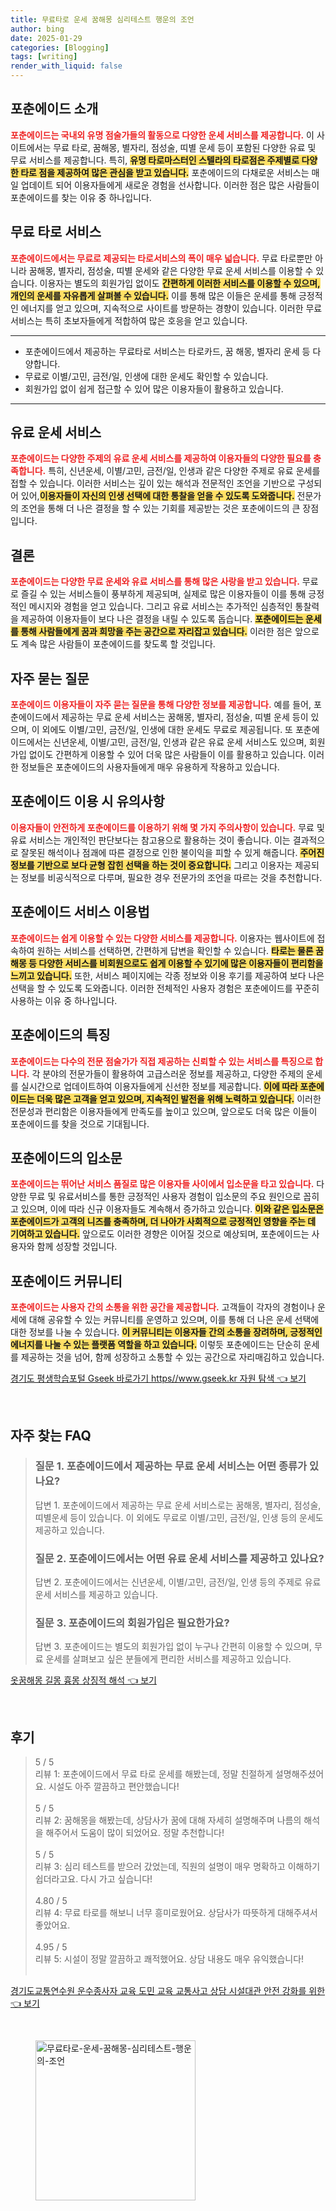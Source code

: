 ```yaml
---
title: 무료타로 운세 꿈해몽 심리테스트 행운의 조언
author: bing
date: 2025-01-29
categories: [Blogging]
tags: [writing]
render_with_liquid: false
---
```



<h2 id='포춘에이드소개'>포춘에이드 소개</h2>

<p><b><span style="color: #ee2323;">포춘에이드는 국내외 유명 점술가들의 활동으로 다양한 운세 서비스를 제공합니다.</span></b> 이 사이트에서는 무료 타로, 꿈해몽, 별자리, 점성술, 띠별 운세 등이 포함된 다양한 유료 및 무료 서비스를 제공합니다. 특히, <b><span style="background-color: #ffe066;">유명 타로마스터인 스텔라의 타로점은 주제별로 다양한 타로 점을 제공하여 많은 관심을 받고 있습니다.</span></b> 포춘에이드의 다채로운 서비스는 매일 업데이트 되어 이용자들에게 새로운 경험을 선사합니다. 이러한 점은 많은 사람들이 포춘에이드를 찾는 이유 중 하나입니다.</p>

<h2 id='무료타로'>무료 타로 서비스</h2>

<p><b><span style="color: #ee2323;">포춘에이드에서는 무료로 제공되는 타로서비스의 폭이 매우 넓습니다.</span></b> 무료 타로뿐만 아니라 꿈해몽, 별자리, 점성술, 띠별 운세와 같은 다양한 무료 운세 서비스를 이용할 수 있습니다. 이용자는 별도의 회원가입 없이도 <b><span style="background-color: #ffe066;">간편하게 이러한 서비스를 이용할 수 있으며, 개인의 운세를 자유롭게 살펴볼 수 있습니다.</span></b> 이를 통해 많은 이들은 운세를 통해 긍정적인 에너지를 얻고 있으며, 지속적으로 사이트를 방문하는 경향이 있습니다. 이러한 무료 서비스는 특히 초보자들에게 적합하여 많은 호응을 얻고 있습니다.</p>

<hr />

<ul>
    <li>포춘에이드에서 제공하는 무료타로 서비스는 타로카드, 꿈 해몽, 별자리 운세 등 다양합니다.</li>
    <li>무료로 이별/고민, 금전/일, 인생에 대한 운세도 확인할 수 있습니다.</li>
    <li>회원가입 없이 쉽게 접근할 수 있어 많은 이용자들이 활용하고 있습니다.</li>
</ul>

<hr />

<h2 id='유료운세서비스'>유료 운세 서비스</h2>

<p><b><span style="color: #ee2323;">포춘에이드는 다양한 주제의 유료 운세 서비스를 제공하여 이용자들의 다양한 필요를 충족합니다.</span></b> 특히, 신년운세, 이별/고민, 금전/일, 인생과 같은 다양한 주제로 유료 운세를 접할 수 있습니다. 이러한 서비스는 깊이 있는 해석과 전문적인 조언을 기반으로 구성되어 있어,<b><span style="background-color: #ffe066;">이용자들이 자신의 인생 선택에 대한 통찰을 얻을 수 있도록 도와줍니다.</span></b> 전문가의 조언을 통해 더 나은 결정을 할 수 있는 기회를 제공받는 것은 포춘에이드의 큰 장점입니다.</p>

<h2 id='결론'>결론</h2>

<p><b><span style="color: #ee2323;">포춘에이드는 다양한 무료 운세와 유료 서비스를 통해 많은 사랑을 받고 있습니다.</span></b> 무료로 즐길 수 있는 서비스들이 풍부하게 제공되며, 실제로 많은 이용자들이 이를 통해 긍정적인 메시지와 경험을 얻고 있습니다. 그리고 유료 서비스는 추가적인 심층적인 통찰력을 제공하여 이용자들이 보다 나은 결정을 내릴 수 있도록 돕습니다. <b><span style="background-color: #ffe066;">포춘에이드는 운세를 통해 사람들에게 꿈과 희망을 주는 공간으로 자리잡고 있습니다.</span></b> 이러한 점은 앞으로도 계속 많은 사람들이 포춘에이드를 찾도록 할 것입니다.</p>

<h2 id='자주묻는질문'>자주 묻는 질문</h2>

<p><b><span style="color: #ee2323;">포춘에이드 이용자들이 자주 묻는 질문을 통해 다양한 정보를 제공합니다.</span></b> 예를 들어, 포춘에이드에서 제공하는 무료 운세 서비스는 꿈해몽, 별자리, 점성술, 띠별 운세 등이 있으며, 이 외에도 이별/고민, 금전/일, 인생에 대한 운세도 무료로 제공됩니다. 또 포춘에이드에서는 신년운세, 이별/고민, 금전/일, 인생과 같은 유료 운세 서비스도 있으며, 회원가입 없이도 간편하게 이용할 수 있어 더욱 많은 사람들이 이를 활용하고 있습니다. 이러한 정보들은 포춘에이드의 사용자들에게 매우 유용하게 작용하고 있습니다.</p>

<h2 id='포춘에이드주의사항'>포춘에이드 이용 시 유의사항</h2>

<p><b><span style="color: #ee2323;">이용자들이 안전하게 포춘에이드를 이용하기 위해 몇 가지 주의사항이 있습니다.</span></b> 무료 및 유료 서비스는 개인적인 판단보다는 참고용으로 활용하는 것이 좋습니다. 이는 결과적으로 잘못된 해석이나 점괘에 따른 결정으로 인한 불이익을 피할 수 있게 해줍니다. <b><span style="background-color: #ffe066;">주어진 정보를 기반으로 보다 균형 잡힌 선택을 하는 것이 중요합니다.</span></b> 그리고 이용자는 제공되는 정보를 비공식적으로 다루며, 필요한 경우 전문가의 조언을 따르는 것을 추천합니다.</p>

<h2 id='포춘에이드서비스이용법'>포춘에이드 서비스 이용법</h2>

<p><b><span style="color: #ee2323;">포춘에이드는 쉽게 이용할 수 있는 다양한 서비스를 제공합니다.</span></b> 이용자는 웹사이트에 접속하여 원하는 서비스를 선택하면, 간편하게 답변을 확인할 수 있습니다. <b><span style="background-color: #ffe066;">타로는 물론 꿈해몽 등 다양한 서비스를 비회원으로도 쉽게 이용할 수 있기에 많은 이용자들이 편리함을 느끼고 있습니다.</span></b> 또한, 서비스 페이지에는 각종 정보와 이용 후기를 제공하여 보다 나은 선택을 할 수 있도록 도와줍니다. 이러한 전체적인 사용자 경험은 포춘에이드를 꾸준히 사용하는 이유 중 하나입니다.</p>

<h2 id='포춘에이드특징'>포춘에이드의 특징</h2>

<p><b><span style="color: #ee2323;">포춘에이드는 다수의 전문 점술가가 직접 제공하는 신뢰할 수 있는 서비스를 특징으로 합니다.</span></b> 각 분야의 전문가들이 활용하여 고급스러운 정보를 제공하고, 다양한 주제의 운세를 실시간으로 업데이트하여 이용자들에게 신선한 정보를 제공합니다. <b><span style="background-color: #ffe066;">이에 따라 포춘에이드는 더욱 많은 고객을 얻고 있으며, 지속적인 발전을 위해 노력하고 있습니다.</span></b> 이러한 전문성과 편리함은 이용자들에게 만족도를 높이고 있으며, 앞으로도 더욱 많은 이들이 포춘에이드를 찾을 것으로 기대됩니다.</p>

<h2 id='포춘에이드입소문'>포춘에이드의 입소문</h2>

<p><b><span style="color: #ee2323;">포춘에이드는 뛰어난 서비스 품질로 많은 이용자들 사이에서 입소문을 타고 있습니다.</span></b> 다양한 무료 및 유료서비스를 통한 긍정적인 사용자 경험이 입소문의 주요 원인으로 꼽히고 있으며, 이에 따라 신규 이용자들도 계속해서 증가하고 있습니다. <b><span style="background-color: #ffe066;">이와 같은 입소문은 포춘에이드가 고객의 니즈를 충족하며, 더 나아가 사회적으로 긍정적인 영향을 주는 데 기여하고 있습니다.</span></b> 앞으로도 이러한 경향은 이어질 것으로 예상되며, 포춘에이드는 사용자와 함께 성장할 것입니다.</p>

<h2 id='포춘에이드커뮤니티'>포춘에이드 커뮤니티</h2>

<p><b><span style="color: #ee2323;">포춘에이드는 사용자 간의 소통을 위한 공간을 제공합니다.</span></b> 고객들이 각자의 경험이나 운세에 대해 공유할 수 있는 커뮤니티를 운영하고 있으며, 이를 통해 더 나은 운세 선택에 대한 정보를 나눌 수 있습니다. <b><span style="background-color: #ffe066;">이 커뮤니티는 이용자들 간의 소통을 장려하며, 긍정적인 에너지를 나눌 수 있는 플랫폼 역할을 하고 있습니다.</span></b> 이렇듯 포춘에이드는 단순히 운세를 제공하는 것을 넘어, 함께 성장하고 소통할 수 있는 공간으로 자리매김하고 있습니다.</p>


<p><a class="click-button" title="경기도 평생학습포털 Gseek 바로가기 https//www.gseek.kr 자원 탐색" href="https://blackassets.github.io/posts/%EA%B2%BD%EA%B8%B0%EB%8F%84-%ED%8F%89%EC%83%9D%ED%95%99%EC%8A%B5%ED%8F%AC%ED%84%B8-Gseek-%EB%B0%94%EB%A1%9C%EA%B0%80%EA%B8%B0-httpswww.gseek.kr-%EC%9E%90%EC%9B%90-%ED%83%90%EC%83%89/" rel="dofollow">경기도 평생학습포털 Gseek 바로가기 https//www.gseek.kr 자원 탐색 👈 보기</a></p><br>
<h2 id='자주_찾는_FAQ'>자주 찾는 FAQ</h2>
<div itemscope="" itemtype="https://schema.org/FAQPage"> 
<blockquote> 
<div itemscope="" itemprop="mainEntity" itemtype="https://schema.org/Question"> 
<h3 itemprop="name">질문 1. 포춘에이드에서 제공하는 무료 운세 서비스는 어떤 종류가 있나요?</h3> 
<div itemscope="" itemprop="acceptedAnswer" itemtype="https://schema.org/Answer"> 
<span itemprop="text"> 
<p>답변 1. 포춘에이드에서 제공하는 무료 운세 서비스로는 꿈해몽, 별자리, 점성술, 띠별운세 등이 있습니다. 이 외에도 무료로 이별/고민, 금전/일, 인생 등의 운세도 제공하고 있습니다.</p> 
</span> 
</div> 
</div> 

<div itemscope="" itemprop="mainEntity" itemtype="https://schema.org/Question"> 
<h3 itemprop="name">질문 2. 포춘에이드에서는 어떤 유료 운세 서비스를 제공하고 있나요?</h3> 
<div itemscope="" itemprop="acceptedAnswer" itemtype="https://schema.org/Answer"> 
<span itemprop="text"> 
<p>답변 2. 포춘에이드에서는 신년운세, 이별/고민, 금전/일, 인생 등의 주제로 유료 운세 서비스를 제공하고 있습니다.</p> 
</span> 
</div> 
</div> 

<div itemscope="" itemprop="mainEntity" itemtype="https://schema.org/Question"> 
<h3 itemprop="name">질문 3. 포춘에이드의 회원가입은 필요한가요?</h3> 
<div itemscope="" itemprop="acceptedAnswer" itemtype="https://schema.org/Answer"> 
<span itemprop="text"> 
<p>답변 3. 포춘에이드는 별도의 회원가입 없이 누구나 간편히 이용할 수 있으며, 무료 운세를 살펴보고 싶은 분들에게 편리한 서비스를 제공하고 있습니다.</p> 
</span> 
</div> 
</div> 

</blockquote> 
</div>
<p><a class="click-button" title="옷꿈해몽 길몽 흉몽 상징적 해석" href="https://blackassets.github.io/posts/%EC%98%B7%EA%BF%88%ED%95%B4%EB%AA%BD-%EA%B8%B8%EB%AA%BD-%ED%9D%89%EB%AA%BD-%EC%83%81%EC%A7%95%EC%A0%81-%ED%95%B4%EC%84%9D/" rel="dofollow">옷꿈해몽 길몽 흉몽 상징적 해석 👈 보기</a></p><br>
<h2 id='후기'>후기</h2>
<div itemscope itemtype="https://schema.org/Product">
  <blockquote>
  <div itemprop="review" itemscope itemtype="https://schema.org/Review">
      <div itemprop="reviewRating" itemscope itemtype="https://schema.org/Rating"> <span itemprop="ratingValue">5</span> / <span itemprop="bestRating">5</span> </div>
      <span itemprop="reviewBody">리뷰 1: 포춘에이드에서 무료 타로 운세를 해봤는데, 정말 친절하게 설명해주셨어요. 시설도 아주 깔끔하고 편안했습니다!</span>
  </div>
  <br>
  <div itemprop="review" itemscope itemtype="https://schema.org/Review">
      <div itemprop="reviewRating" itemscope itemtype="https://schema.org/Rating"> <span itemprop="ratingValue">5</span> / <span itemprop="bestRating">5</span> </div>
      <span itemprop="reviewBody">리뷰 2: 꿈해몽을 해봤는데, 상담사가 꿈에 대해 자세히 설명해주며 나름의 해석을 해주어서 도움이 많이 되었어요. 정말 추천합니다!</span>
  </div>
  <br>
  <div itemprop="review" itemscope itemtype="https://schema.org/Review">
      <div itemprop="reviewRating" itemscope itemtype="https://schema.org/Rating"> <span itemprop="ratingValue">5</span> / <span itemprop="bestRating">5</span> </div>
      <span itemprop="reviewBody">리뷰 3: 심리 테스트를 받으러 갔었는데, 직원의 설명이 매우 명확하고 이해하기 쉽더라고요. 다시 가고 싶습니다!</span>
  </div>
  <br>
  <div itemprop="review" itemscope itemtype="https://schema.org/Review">
      <div itemprop="reviewRating" itemscope itemtype="https://schema.org/Rating"> <span itemprop="ratingValue">4.80</span> / <span itemprop="bestRating">5</span> </div>
      <span itemprop="reviewBody">리뷰 4: 무료 타로를 해보니 너무 흥미로웠어요. 상담사가 따뜻하게 대해주셔서 좋았어요.</span>
  </div>
  <br>
  <div itemprop="review" itemscope itemtype="https://schema.org/Review">
      <div itemprop="reviewRating" itemscope itemtype="https://schema.org/Rating"> <span itemprop="ratingValue">4.95</span> / <span itemprop="bestRating">5</span> </div>
      <span itemprop="reviewBody">리뷰 5: 시설이 정말 깔끔하고 쾌적했어요. 상담 내용도 매우 유익했습니다!</span>
  </div>
  <br>
  </blockquote>
</div>
<p><a class="click-button" title="경기도교통연수원 운수종사자 교육 도민 교육 교통사고 상담 시설대관 안전 강화를 위한" href="https://blackassets.github.io/posts/%EA%B2%BD%EA%B8%B0%EB%8F%84%EA%B5%90%ED%86%B5%EC%97%B0%EC%88%98%EC%9B%90-%EC%9A%B4%EC%88%98%EC%A2%85%EC%82%AC%EC%9E%90-%EA%B5%90%EC%9C%A1-%EB%8F%84%EB%AF%BC-%EA%B5%90%EC%9C%A1-%EA%B5%90%ED%86%B5%EC%82%AC%EA%B3%A0-%EC%83%81%EB%8B%B4-%EC%8B%9C%EC%84%A4%EB%8C%80%EA%B4%80-%EC%95%88%EC%A0%84-%EA%B0%95%ED%99%94%EB%A5%BC-%EC%9C%84%ED%95%9C/" rel="dofollow">경기도교통연수원 운수종사자 교육 도민 교육 교통사고 상담 시설대관 안전 강화를 위한 👈 보기</a></p><br>
<figure class="image"><img src="https://blackassets.github.io/assets/img/thumbnail/무료타로-운세-꿈해몽-심리테스트-행운의-조언.webp" alt="무료타로-운세-꿈해몽-심리테스트-행운의-조언" width="256" height="256"></figure>